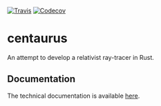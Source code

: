 [![Travis](https://img.shields.io/travis/woshilapin/centaurus.svg)](https://travis-ci.org/woshilapin/centaurus)
[![Codecov](https://img.shields.io/codecov/c/github/woshilapin/centaurus.svg?logo=Code%20Coverage)](https://codecov.io/gh/woshilapin/centaurus)

centaurus
=========

An attempt to develop a relativist ray-tracer in Rust.

## Documentation

The technical documentation is available [here](woshilapin.github.io/centaurus/).
